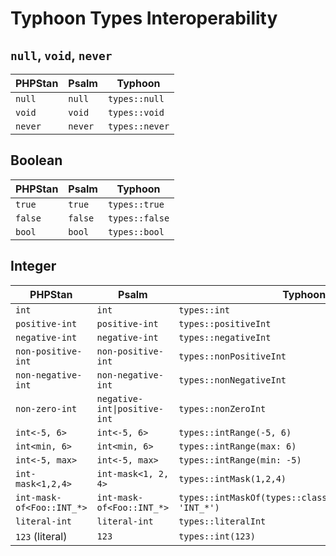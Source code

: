 # Typhoon Types Interoperability

## `null`, `void`, `never`

| PHPStan | Psalm   | Typhoon        |
|---------|---------|----------------|
| `null`  | `null`  | `types::null`  |
| `void`  | `void`  | `types::void`  |
| `never` | `never` | `types::never` |

## Boolean

| PHPStan | Psalm   | Typhoon        |
|---------|---------|----------------|
| `true`  | `true`  | `types::true`  |
| `false` | `false` | `types::false` |
| `bool`  | `bool`  | `types::bool`  |

## Integer

| PHPStan                   | Psalm                        | Typhoon                                                      |
|---------------------------|------------------------------|--------------------------------------------------------------|
| `int`                     | `int`                        | `types::int`                                                 |
| `positive-int`            | `positive-int`               | `types::positiveInt`                                         |
| `negative-int`            | `negative-int`               | `types::negativeInt`                                         |
| `non-positive-int`        | `non-positive-int`           | `types::nonPositiveInt`                                      |
| `non-negative-int`        | `non-negative-int`           | `types::nonNegativeInt`                                      |
| `non-zero-int`            | `negative-int\|positive-int` | `types::nonZeroInt`                                          |
| `int<-5, 6>`              | `int<-5, 6>`                 | `types::intRange(-5, 6)`                                     |
| `int<min, 6>`             | `int<min, 6>`                | `types::intRange(max: 6)`                                    |
| `int<-5, max>`            | `int<-5, max>`               | `types::intRange(min: -5)`                                   |
| `int-mask<1,2,4>`         | `int-mask<1, 2, 4>`          | `types::intMask(1,2,4)`                                      |
| `int-mask-of<Foo::INT_*>` | `int-mask-of<Foo::INT_*>`    | `types::intMaskOf(types::classConstant(Foo::class, 'INT_*')` |
| `literal-int`             | `literal-int`                | `types::literalInt`                                          |
| `123` (literal)           | `123`                        | `types::int(123)`                                            |
